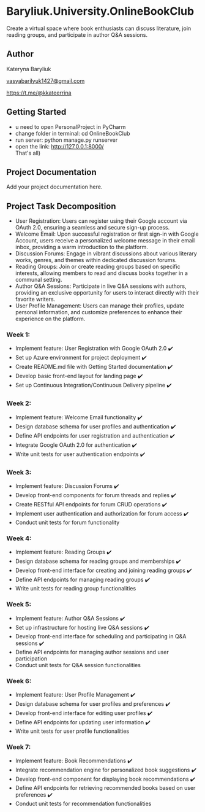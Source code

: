 # Baryliuk.University.OnlineBookClub
Create a virtual space where book enthusiasts can discuss literature, join reading groups, and participate in author Q&amp;A sessions.

## Author
Kateryna Baryliuk

vasyabarilyuk1427@gmail.com

https://t.me/@kkateerrina

## Getting Started
- u need to open PersonalProject in PyCharm
- change folder in terminal: cd OnlineBookClub
- run server: python manage.py runserver
- open the link:  http://127.0.0.1:8000/  
  That's all)

## Project Documentation
Add your project documentation here.

## Project Task Decomposition
- User Registration: Users can register using their Google account via OAuth 2.0, ensuring a seamless and secure sign-up process.
- Welcome Email: Upon successful registration or first sign-in with Google Account, users receive a personalized welcome message in their email inbox, providing a warm introduction to the platform.
- Discussion Forums: Engage in vibrant discussions about various literary works, genres, and themes within dedicated discussion forums.
- Reading Groups: Join or create reading groups based on specific interests, allowing members to read and discuss books together in a communal setting.
- Author Q&A Sessions: Participate in live Q&A sessions with authors, providing an exclusive opportunity for users to interact directly with their favorite writers.
- User Profile Management: Users can manage their profiles, update personal information, and customize preferences to enhance their experience on the platform.



### Week 1:
- Implement feature: User Registration with Google OAuth 2.0 :heavy_check_mark:
- Set up Azure environment for project deployment :heavy_check_mark:
- Create README.md file with Getting Started documentation :heavy_check_mark:
- Develop basic front-end layout for landing page :heavy_check_mark:
- Set up Continuous Integration/Continuous Delivery pipeline :heavy_check_mark:

### Week 2:
- Implement feature: Welcome Email functionality :heavy_check_mark:
- Design database schema for user profiles and authentication :heavy_check_mark:
- Define API endpoints for user registration and authentication :heavy_check_mark:
- Integrate Google OAuth 2.0 for authentication :heavy_check_mark:
- Write unit tests for user authentication endpoints :heavy_check_mark:

### Week 3:
- Implement feature: Discussion Forums :heavy_check_mark:
- Develop front-end components for forum threads and replies :heavy_check_mark:
- Create RESTful API endpoints for forum CRUD operations :heavy_check_mark:
- Implement user authentication and authorization for forum access :heavy_check_mark:
- Conduct unit tests for forum functionality

### Week 4:
- Implement feature: Reading Groups :heavy_check_mark:
- Design database schema for reading groups and memberships :heavy_check_mark:
- Develop front-end interface for creating and joining reading groups :heavy_check_mark:
- Define API endpoints for managing reading groups :heavy_check_mark:
- Write unit tests for reading group functionalities 

### Week 5:
- Implement feature: Author Q&A Sessions :heavy_check_mark:
- Set up infrastructure for hosting live Q&A sessions :heavy_check_mark:
- Develop front-end interface for scheduling and participating in Q&A sessions :heavy_check_mark:
- Define API endpoints for managing author sessions and user participation
- Conduct unit tests for Q&A session functionalities

### Week 6:
- Implement feature: User Profile Management :heavy_check_mark:
- Design database schema for user profiles and preferences :heavy_check_mark:
- Develop front-end interface for editing user profiles :heavy_check_mark:
- Define API endpoints for updating user information :heavy_check_mark:
- Write unit tests for user profile functionalities

### Week 7:
- Implement feature: Book Recommendations  :heavy_check_mark:
- Integrate recommendation engine for personalized book suggestions  :heavy_check_mark:
- Develop front-end component for displaying book recommendations  :heavy_check_mark:
- Define API endpoints for retrieving recommended books based on user preferences  :heavy_check_mark:
- Conduct unit tests for recommendation functionalities

